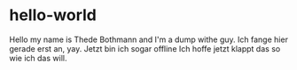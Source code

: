 # hello-world

Hello my name is Thede Bothmann and I'm a dump withe guy.
Ich fange hier gerade erst an, yay.
Jetzt bin ich sogar offline
Ich hoffe jetzt klappt das so wie ich das will.